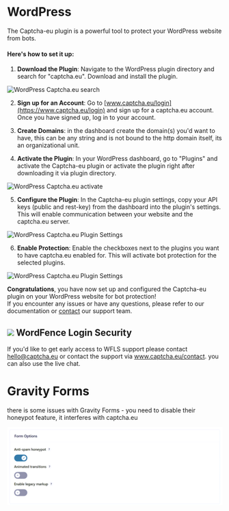 # WordPress

The Captcha-eu plugin is a powerful tool to protect your WordPress website from bots.


#### Here's how to set it up:

1. **Download the Plugin**: Navigate to the WordPress plugin directory and search for "captcha.eu". Download and install the plugin.

![WordPress Captcha.eu search](files/wp/captcha-wp-plugin-search.png)

2. **Sign up for an Account**: Go to [www.captcha.eu/login](https://www.captcha.eu/login) and sign up for a captcha.eu account. Once you have signed up, log in to your account.

3. **Create Domains**: in the dashboard create the domain(s) you'd want to have, this can be any string and is not bound to the http domain itself, its an organizational unit.

4. **Activate the Plugin**: In your WordPress dashboard, go to "Plugins" and activate the Captcha-eu plugin or activate the plugin right after downloading it via plugin directory.

![WordPress Captcha.eu activate](files/wp/captcha-wp-plugin-activate1.png)

5. **Configure the Plugin**: In the Captcha-eu plugin settings, copy your API keys (public and rest-key) from the dashboard into the plugin's settings. This will enable communication between your website and the captcha.eu server.

![WordPress Captcha.eu Plugin Settings](files/wp/captcha-wp-plugin-settings-main.png)

6. **Enable Protection**: Enable the checkboxes next to the plugins you want to have captcha.eu enabled for. This will activate bot protection for the selected plugins.

![WordPress Captcha.eu Plugin Settings](files/wp/captcha-wp-plugin-checkboxes1.png)

**Congratulations**, you have now set up and configured the Captcha-eu plugin on your WordPress website for bot protection!<br />
If you encounter any issues or have any questions, please refer to our documentation or [contact](https://www.captcha.eu/contact) our support team.


## <img src="https://wp.captcha.eu/wp-content/uploads/2023/10/icon-1.svg" height=25> WordFence Login Security

If you'd like to get early access to WFLS support please contact hello@captcha.eu or contact the support via www.captcha.eu/contact.
you can also use the live chat.

# Gravity Forms

there is some issues with Gravity Forms - you need to disable their honeypot feature, it interferes with captcha.eu

![WordPress Gravity Forms Settings](files/wp/gravity-forms.png)

